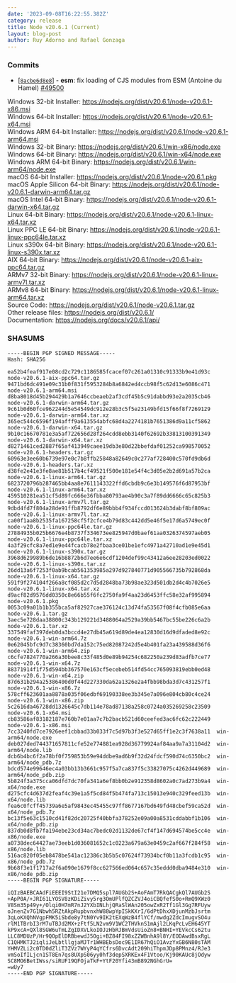 ```yaml
---
date: '2023-09-08T16:22:55.382Z'
category: release
title: Node v20.6.1 (Current)
layout: blog-post
author: Ruy Adorno and Rafael Gonzaga
---
```


### Commits

- \[[`8acbe6d8e8`](https://github.com/nodejs/node/commit/8acbe6d8e8)] - **esm**: fix loading of CJS modules from ESM (Antoine du Hamel) [#49500](https://github.com/nodejs/node/pull/49500)

Windows 32-bit Installer: https://nodejs.org/dist/v20.6.1/node-v20.6.1-x86.msi \
Windows 64-bit Installer: https://nodejs.org/dist/v20.6.1/node-v20.6.1-x64.msi \
Windows ARM 64-bit Installer: https://nodejs.org/dist/v20.6.1/node-v20.6.1-arm64.msi \
Windows 32-bit Binary: https://nodejs.org/dist/v20.6.1/win-x86/node.exe \
Windows 64-bit Binary: https://nodejs.org/dist/v20.6.1/win-x64/node.exe \
Windows ARM 64-bit Binary: https://nodejs.org/dist/v20.6.1/win-arm64/node.exe \
macOS 64-bit Installer: https://nodejs.org/dist/v20.6.1/node-v20.6.1.pkg \
macOS Apple Silicon 64-bit Binary: https://nodejs.org/dist/v20.6.1/node-v20.6.1-darwin-arm64.tar.gz \
macOS Intel 64-bit Binary: https://nodejs.org/dist/v20.6.1/node-v20.6.1-darwin-x64.tar.gz \
Linux 64-bit Binary: https://nodejs.org/dist/v20.6.1/node-v20.6.1-linux-x64.tar.xz \
Linux PPC LE 64-bit Binary: https://nodejs.org/dist/v20.6.1/node-v20.6.1-linux-ppc64le.tar.xz \
Linux s390x 64-bit Binary: https://nodejs.org/dist/v20.6.1/node-v20.6.1-linux-s390x.tar.xz \
AIX 64-bit Binary: https://nodejs.org/dist/v20.6.1/node-v20.6.1-aix-ppc64.tar.gz \
ARMv7 32-bit Binary: https://nodejs.org/dist/v20.6.1/node-v20.6.1-linux-armv7l.tar.xz \
ARMv8 64-bit Binary: https://nodejs.org/dist/v20.6.1/node-v20.6.1-linux-arm64.tar.xz \
Source Code: https://nodejs.org/dist/v20.6.1/node-v20.6.1.tar.gz \
Other release files: https://nodejs.org/dist/v20.6.1/ \
Documentation: https://nodejs.org/docs/v20.6.1/api/

### SHASUMS

```
-----BEGIN PGP SIGNED MESSAGE-----
Hash: SHA256

ea52b4feaf917e08cd2c729c1186585fcacef07c261a01310c91333b9e41d93c  node-v20.6.1-aix-ppc64.tar.gz
9471bd6dc491e09c31b0f831f5953284b8a6842ed4ccb98f5c62d13e6086c471  node-v20.6.1-arm64.msi
d8ba8018d45b294429b1a7646ccbeaeb2af3cdf45b5c91dabbd93e2a2035cb46  node-v20.6.1-darwin-arm64.tar.gz
9c61b0d60fce962244d5e54549dc912e28b3c5f5e23149bfd15f66f8f7269129  node-v20.6.1-darwin-arm64.tar.xz
365ec544c6596f194afff9a613554abfc68d4a2274181b7651386d9a11cf5862  node-v20.6.1-darwin-x64.tar.gz
9b10c16670781e3a5af722656d28f264cdd8ebb3140f62692b33813100391349  node-v20.6.1-darwin-x64.tar.xz
d8271461ced2887f65af413949caee19db3e80d22bbefdaf01252ca998570052  node-v20.6.1-headers.tar.gz
60963e3ee60b6739e97e0c7b8ffb25848a82649c0c277af728400c570fd9db6d  node-v20.6.1-headers.tar.xz
d38fe2e41e3fe8ae81b517b4cf49521f500e181e54f4c3d05e2b2d691a57b2ca  node-v20.6.1-linux-arm64.tar.gz
6823720796b287465bb4aa8e7611143322ffd6cbdb9c6e3b149576f6d87953bf  node-v20.6.1-linux-arm64.tar.xz
459510281ea51cf5d89fc666e36fbba80793ae4b90c3a7f89dd6666c65c825b3  node-v20.6.1-linux-armv7l.tar.gz
9dbd4fd7f804a28de91ffb8792df6e89bbb4f934fccd013624b3dabf8bf809ac  node-v20.6.1-linux-armv7l.tar.xz
ca00f1aa8b2535fa167258cf5f2cfce4b79d83c442dd5e46f5e17d6a5749ec0f  node-v20.6.1-linux-ppc64le.tar.gz
27884935b025b6676e4b8737f334673ee825947d0baef61aa0326374597aeb05  node-v20.6.1-linux-ppc64le.tar.xz
4a3f29cfc8a7ed1e9e44fcacb78e2fbaa3ce01be1efc4971a42710ad1e9e45d1  node-v20.6.1-linux-s390x.tar.gz
3968d629989b6de16b8872b6d7ee6e6cdf1204def99c43412a6ee28203ed0022  node-v20.6.1-linux-s390x.tar.xz
26dd13a6f7253f0ab9bcab561353985a297d927840771d905566735b792868da  node-v20.6.1-linux-x64.tar.gz
591f9f274104f266a8cf085d2c7d5d2848ba73b98ae323d501db2d4c4b7026e5  node-v20.6.1-linux-x64.tar.xz
d9acf82d9576dd0350c8e66b55f6fc2750fa9f4aa23d6453ffc58e32af995894  node-v20.6.1.pkg
0053c09a01b1b355bca5af82927cae376124c13d74fa53567f08f4cfb085e6aa  node-v20.6.1.tar.gz
3aec5e728daa38800c343b129221d3488064a2529a39bb5467bc55be226c6a2b  node-v20.6.1.tar.xz
337549faf397deb0da3bccd4e27db45a619d89de4ea12830d16d9dfaded8e92c  node-v20.6.1-win-arm64.7z
0e62045bfc9d7c38360bd7da152c75ed82087242d5e4b401fa23a439588d36f6  node-v20.6.1-win-arm64.zip
c6cfe7824770a266a30bee8c33f485d0e89b94254c682250a239d83adfb7ce77  node-v20.6.1-win-x64.7z
88371914f1f75d594bb367570e163cf5ecebeb514fd54cc765093819ebb0ed48  node-v20.6.1-win-x64.zip
87d631b294a25386400d0f44d227330da62a1326e2a4fbb98bda3d7c431257f1  node-v20.6.1-win-x86.7z
578cff623601aa8878a035f06edbf69190338ee3b345e7a096e804cb80c4ce24  node-v20.6.1-win-x86.zip
5c2616da46728dd1326645c7db114e78ad87138a258c0724a035269258c23509  node-v20.6.1-x64.msi
cb83586af83182187e760b7e01aa7c7b2bacb521d60ceefed3ac6fc62c222449  node-v20.6.1-x86.msi
7cc3240fd7ce7926eef1cbbad33b033f7c5d97b3f3e527d65ff1e2c3f7638a11  win-arm64/node.exe
deb027ded744371657811cfe52e774881ea928d36779924af84aa9a7a31104d2  win-arm64/node.lib
dcb6b4bc6f2a78bf0f759853b59e94ddbe9ad6b9f32d24fdcf590d74c6350bc2  win-arm64/node_pdb.7z
bdcd574e99646ec4a03bb13b3661c957f5a7ca837f5c33827075c4262d449689  win-arm64/node_pdb.zip
5b824f3a375cca06dfd7dc70fa341a6ef8bb0b2e912358d8602a0c7ad273b9a4  win-x64/node.exe
d275cfc4d637d2feaf4c39e1a5f5cd84f5b474fa713c15013e940c329feed13b  win-x64/node.lib
fea6c0fcff45739a6e5af9843ec45455c97ff8677167bd649fd48cbef59ca52d  win-x64/node_pdb.7z
bc13f5e63c1510cd41f82dc20725f40bbfa378252e09a00a8531cddabbf1b106  win-x64/node_pdb.zip
837db0d8fb7fa194ebe23cd34ac7bedc02d1132de67cf4f147d694574be5cc4e  win-x86/node.exe
a0738dec64427ae73eeb1d036081652c1c0223a679a63e0459c2af667f284f58  win-x86/node.lib
516ac820f05eb8478be541ac12386c3b5b5c07624f73934bcf0b11a3fcdb1c95  win-x86/node_pdb.7z
9b68f3e1f1717a2f6a090e1679f8cc627566ed064c657c35eddd0dba9484e310  win-x86/node_pdb.zip
-----BEGIN PGP SIGNATURE-----

iQIzBAEBCAAdFiEEEI9StI21e7DMQ5spl7AUGb2S+AoFAmT7RkQACgkQl7AUGb2S
+ApP0A/+JRI61LYOSV8zKDiZivy5rg3OmUPlfQZCZVJ4oiCBQfefS0o+RmQ9XWz0
V8Sm35p49y+/Olqi0H7mR7nJ2YXbINLhjQRaSlWAn205owZxR2Tf1Gl3Gg7RFUyw
oJnenZv7G1Nbwh5RZtAkpRupbvnxhW88wpYpISkKXrI/6dPtDhxXDjunMzbJsrtm
3qLoKXQhNVgpFMK5iSbde8y7tN0Yv9IK2tEXqWzB4flYCf/mwdg2ZdcImugvSO4u
rlM1TBrbI3rM7uTBJd2MX+zFtf5LN2vm9V1WC2THVknS1mAjl2LKqPcLvEH645YT
kP9xcA+QXl8SGW6uTmLZgIDXVLkoIOJzHbRJBmVdsUioZn8+BNHI+YEVkcCs62tu
LLC8MDUzP/Hr9QOpElDRBbewdJ5Ogi+BZ84FI98xZZWBnhA9l8Y/EODAwdBsxRgL
C1QHMKTJ2iqliJeLbtllgjaMJTr1WHBEbsDoc9E1IR67hQiO1AvzYxGB6N80sTAM
YHMVZLi2c0TD0dZliT3ZVz7WYyP4qYCfrs6DvcAdt209hiThpmJDp8PMnz4/RJe3
vmSoIfILjcn1ST8En7qs8UXpS06yy0hf3depSXRKEx4F1Vtoo/Kj90KAUc8jOdyw
SC8MO6BetIWss/siRUF19QFOjaTkF+YtF20Yfi43mB892NGhGrU=
=wUy7
-----END PGP SIGNATURE-----

```
